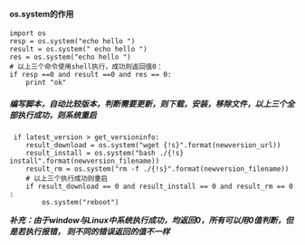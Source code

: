 #### os.system的作用
```
import os
resp = os.system("echo hello ")
result = os.system(" echo hello ")
res = os.system("echo hello ")
# 以上三个命令使用shell执行，成功则返回值0：
if resp ==0 and result ==0 and res == 0:
    print "ok"
```

##### 编写脚本，自动比较版本，判断需要更新，则下载，安装，移除文件，以上三个全部执行成功，则系统重启
```
 if latest_version > get_versioninfo:
    result_download = os.system("wget {!s}".format(newversion_url))
    result_install = os.system("bash ./{!s} install".format(newversion_filename))
    result_rm = os.system("rm -f ./{!s}".format(newversion_filename))
    # 以上三个执行成功则重启
    if result_download == 0 and result_install == 0 and result_rm == 0 :
        os.system("reboot")

```

***补充：由于window与Linux中系统执行成功，均返回0，所有可以用0值判断，但是若执行报错，
则不同的错误返回的值不一样***
